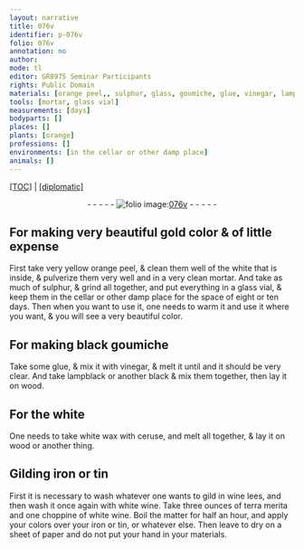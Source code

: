 ```yaml
---
layout: narrative
title: 076v
identifier: p-076v
folio: 076v
annotation: no
author:
mode: tl
editor: GR8975 Seminar Participants
rights: Public Domain
materials: [orange peel,, sulphur, glass, goumiche, glue, vinegar, lampblack, wood, white wax, ceruse]
tools: [mortar, glass vial]
measurements: [days]
bodyparts: []
places: []
plants: [orange]
professions: []
environments: [in the cellar or other damp place]
animals: []
---
```


 <p><a href="{{ site.baseurl }}/translation/">[TOC]</a> | <a href="{{ site.baseurl }}/texts/p-076v_tc/" target="_blank">[diplomatic]</a></p><div class="folio" align="center">- - - - - <a href="http://gallica.bnf.fr/ark:/12148/btv1b10500001g/f158.item" target="_blank"><img src="https://cu-mkp.github.io/2017-workshop-edition/assets/photo-icon.png" alt="folio image: " style="display:inline-block; margin-bottom:-3px;"/>076v</a> - - - - - </div>  
  

## For making very beautiful gold color & of little expense

 
First take very yellow <span class="m"><span class="pa">orange</span> peel,</span> & clean them well of the white that is inside, & pulverize them very well <span class="del">and</span> <span class="add">in</span> a very clean <span class="tl">mortar</span>. And take as much of <span class="m">sulphur</span>, & grind all together, and put everything in a <span class="tl"><span class="m">glass</span> vial</span>, & keep them <span class="env">in the cellar or other damp place</span> for the space of eight or ten <span class="ms"><span class="tmp">days</span></span>. Then when you want to use it, one needs to warm it and use it where you want, & you will see a very beautiful color. 
 
 
  

## For making black <span class="m">goumiche</span>

 
 Take some <span class="m">glue</span>, & mix it with <span class="m">vinegar</span>, & melt it until and it should be very clear. And take <span class="m">lampblack</span> or another black & mix them together, then lay it on <span class="m">wood</span>.
 
 
  

## For the white 

 
One needs to take <span class="m">white wax</span> with <span class="m">ceruse</span>, and melt all together, & lay it on <span class="m">wood</span> or another thing.
 
 
  

## Gilding iron or tin

 
First it is necessary to wash whatever one wants to gild in wine lees, and then wash it once again with white wine. Take three ounces of terra merita and one choppine of white wine. Boil the matter for half an hour, and apply your colors over your iron or tin, or whatever else. Then leave to dry on a sheet of paper and do not put your hand in your materials.
 
 
